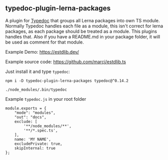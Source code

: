 ## typedoc-plugin-lerna-packages

A plugin for [Typedoc](http://typedoc.org) that groups all Lerna packages
into own TS module. Normally Typedoc handles each file as a module, this
isn't correct for lerna packages, as each package should be treated as
a module. This plugins handles that. Also if you have a README.md in your
package folder, it will be used as comment for that module.

Example Demo: https://estdlib.dev/

Example source code: https://github.com/marcj/estdlib.ts

Just install it and type `typedoc`:

```
npm i -D typedoc-plugin-lerna-packages typedoc@^0.14.2

./node_modules/.bin/typedoc
```


Example `typedoc.js` in your root folder

```
module.exports = {
    "mode": "modules",
    "out": "docs",
    exclude: [
        '**/node_modules/**',
        '**/*.spec.ts',
    ],
    name: 'MY NAME',
    excludePrivate: true,
    skipInternal: true
};
```
